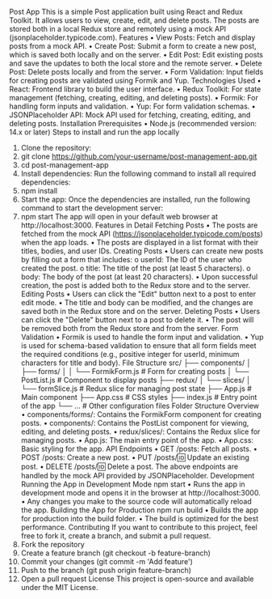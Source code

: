 Post App
This is a simple Post application built using React and Redux Toolkit. It allows users to view, create, edit, and delete posts. The posts are stored both in a local Redux store and remotely using a mock API (jsonplaceholder.typicode.com).
Features
•	View Posts: Fetch and display posts from a mock API.
•	Create Post: Submit a form to create a new post, which is saved both locally and on the server.
•	Edit Post: Edit existing posts and save the updates to both the local store and the remote server.
•	Delete Post: Delete posts locally and from the server.
•	Form Validation: Input fields for creating posts are validated using Formik and Yup.
Technologies Used
•	React: Frontend library to build the user interface.
•	Redux Toolkit: For state management (fetching, creating, editing, and deleting posts).
•	Formik: For handling form inputs and validation.
•	Yup: For form validation schemas.
•	JSONPlaceholder API: Mock API used for fetching, creating, editing, and deleting posts.
Installation
Prerequisites
•	Node.js (recommended version: 14.x or later)
Steps to install and run the app locally
1.	Clone the repository:
2.	git clone https://github.com/your-username/post-management-app.git
3.	cd post-management-app
4.	Install dependencies: Run the following command to install all required dependencies:
5.	npm install
6.	Start the app: Once the dependencies are installed, run the following command to start the development server:
7.	npm start
The app will open in your default web browser at http://localhost:3000.
Features in Detail
Fetching Posts
•	The posts are fetched from the mock API (https://jsonplaceholder.typicode.com/posts) when the app loads.
•	The posts are displayed in a list format with their titles, bodies, and user IDs.
Creating Posts
•	Users can create new posts by filling out a form that includes: 
o	userId: The ID of the user who created the post.
o	title: The title of the post (at least 5 characters).
o	body: The body of the post (at least 20 characters).
•	Upon successful creation, the post is added both to the Redux store and to the server.
Editing Posts
•	Users can click the "Edit" button next to a post to enter edit mode.
•	The title and body can be modified, and the changes are saved both in the Redux store and on the server.
Deleting Posts
•	Users can click the "Delete" button next to a post to delete it.
•	The post will be removed both from the Redux store and from the server.
Form Validation
•	Formik is used to handle the form input and validation.
•	Yup is used for schema-based validation to ensure that all form fields meet the required conditions (e.g., positive integer for userId, minimum characters for title and body).
File Structure
src/
├── components/
│   ├── forms/
│   │   └── FormikForm.js      # Form for creating posts
│   └── PostList.js            # Component to display posts
├── redux/
│   └── slices/
│       └── formSlice.js       # Redux slice for managing post state
├── App.js                     # Main component
├── App.css                    # CSS styles
├── index.js                   # Entry point of the app
└── ...                        # Other configuration files
Folder Structure Overview
•	components/forms/: Contains the FormikForm component for creating posts.
•	components/: Contains the PostList component for viewing, editing, and deleting posts.
•	redux/slices/: Contains the Redux slice for managing posts.
•	App.js: The main entry point of the app.
•	App.css: Basic styling for the app.
API Endpoints
•	GET /posts: Fetch all posts.
•	POST /posts: Create a new post.
•	PUT /posts/:id: Update an existing post.
•	DELETE /posts/:id: Delete a post.
The above endpoints are handled by the mock API provided by JSONPlaceholder.
Development
Running the App in Development Mode
npm start
•	Runs the app in development mode and opens it in the browser at http://localhost:3000.
•	Any changes you make to the source code will automatically reload the app.
Building the App for Production
npm run build
•	Builds the app for production into the build folder.
•	The build is optimized for the best performance.
Contributing
If you want to contribute to this project, feel free to fork it, create a branch, and submit a pull request.
1.	Fork the repository
2.	Create a feature branch (git checkout -b feature-branch)
3.	Commit your changes (git commit -m 'Add feature')
4.	Push to the branch (git push origin feature-branch)
5.	Open a pull request
License
This project is open-source and available under the MIT License.
